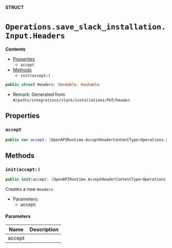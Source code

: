 **STRUCT**

# `Operations.save_slack_installation.Input.Headers`

**Contents**

- [Properties](#properties)
  - `accept`
- [Methods](#methods)
  - `init(accept:)`

```swift
public struct Headers: Sendable, Hashable
```

- Remark: Generated from `#/paths/integrations/slack/installations/PUT/header`.

## Properties
### `accept`

```swift
public var accept: [OpenAPIRuntime.AcceptHeaderContentType<Operations.save_slack_installation.AcceptableContentType>]
```

## Methods
### `init(accept:)`

```swift
public init(accept: [OpenAPIRuntime.AcceptHeaderContentType<Operations.save_slack_installation.AcceptableContentType>] = .defaultValues())
```

Creates a new `Headers`.

- Parameters:
  - accept:

#### Parameters

| Name | Description |
| ---- | ----------- |
| accept |  |
